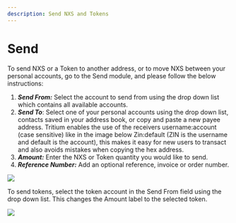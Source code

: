 ```yaml
---
description: Send NXS and Tokens
---
```


# Send

To send NXS or a Token to another address, or to move NXS between your personal accounts, go to the Send module, and please follow the below instructions:

1. _**Send From:**_ Select the account to send from using the drop down list which contains all available accounts.
2. _**Send To**_: Select one of your personal accounts using the drop down list, contacts saved in your address book, or copy and paste a new payee address. Tritium enables the use of the receivers username:account (case sensitive) like in the image below Zin:default (ZIN is the username and default is the account), this makes it easy for new users to transact and also avoids mistakes when copying the hex address.
3. _**Amount:**_ Enter the NXS or Token quantity you would like to send.
4. _**Reference Number:**_ Add an optional reference, invoice or order number.

![](https://nexus.io/ResourceHub/images/guide/send\_NXS.png)

To send tokens, select the token account in the Send From field using the drop down list. This changes the Amount label to the selected token.

![](https://nexus.io/ResourceHub/images/guide/send\_token.png)
